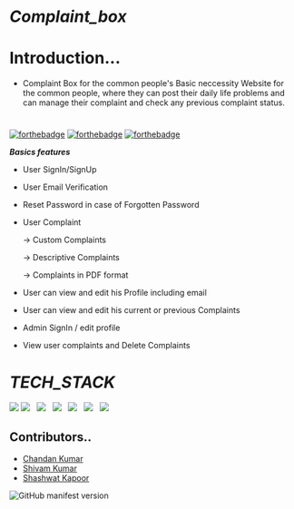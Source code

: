 # _Complaint_box_ #

# Introduction...
* Complaint Box for the common people's Basic neccessity
Website for the common people, where they can post their daily life problems and can manage their complaint
and check any previous complaint status.
# 

[![forthebadge](https://forthebadge.com/images/badges/made-with-javascript.svg)](https://forthebadge.com)
[![forthebadge](https://forthebadge.com/images/badges/uses-css.svg)](https://forthebadge.com)
[![forthebadge](https://forthebadge.com/images/badges/uses-html.svg)](https://forthebadge.com)


***Basics features***

* User SignIn/SignUp

* User Email Verification

* Reset Password in case of Forgotten Password

* User Complaint

  -> Custom Complaints
  
  -> Descriptive Complaints
  
  -> Complaints in PDF format
  
  
* User can  view and edit his Profile including email

* User can view and edit his current or previous Complaints

* Admin SignIn / edit profile

* View user complaints and Delete Complaints 


#
# _TECH_STACK_

<div>
  <img src="https://img.icons8.com/color/48/000000/css3.png"/>
   <img src="https://img.icons8.com/color/48/000000/html-5--v1.png"/> &nbsp;
  <img src="https://img.icons8.com/color/48/000000/javascript--v1.png"/> &nbsp;
  <img src="https://img.icons8.com/color/48/000000/mongodb.png"/> &nbsp;
  <img src="https://img.icons8.com/color/48/000000/nodejs.png"/> &nbsp;
  <img src="https://img.icons8.com/color/48/000000/visual-studio-code-2019.png"/> &nbsp;
  <img src="https://img.icons8.com/color/48/000000/git.png"/>  &nbsp;
</div>

## Contributors.. ##

* [Chandan Kumar](https://github.com/chandan181singh)
* [Shivam Kumar](https://github.com/karna3813)
* [Shashwat Kapoor](https://github.com/shagithubrit)


 ![GitHub manifest version](https://img.shields.io/github/manifest-json/v/chandan181singh/_complain_box_)
